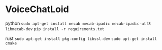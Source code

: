 # VoiceChatLoid
python
`sudo apt-get install mecab mecab-ipadic mecab-ipadic-utf8 libmecab-dev`
`pip install -r requirements.txt`

rust
`sudo apt-get install pkg-config libssl-dev`
`sudo apt-get install cmake`
